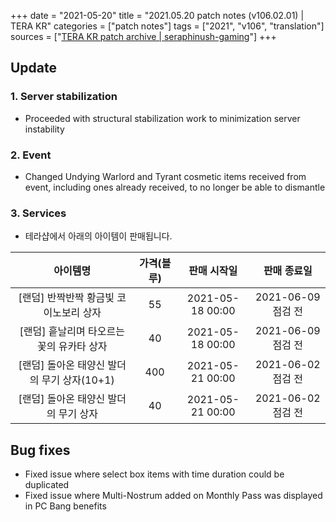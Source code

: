 +++
date = "2021-05-20"
title = "2021.05.20 patch notes (v106.02.01) | TERA KR"
categories = ["patch notes"]
tags = ["2021", "v106", "translation"]
sources = ["[TERA KR patch archive | seraphinush-gaming](/ko/patch/2021/v)"]
+++

## Update

### **1.** Server stabilization
- Proceeded with structural stabilization work to minimization server instability

### **2.** Event
- Changed Undying Warlord and Tyrant cosmetic items received from event, including ones already received, to no longer be able to dismantle

### **3.** Services
- 테라샵에서 아래의 아이템이 판매됩니다.

| 아이템명 | 가격(블루) | 판매 시작일 | 판매 종료일 |
| :-: | :-: | :-: | :-: |
| [랜덤] 반짝반짝 황금빛 코이노보리 상자 | 55 | 2021-05-18 00:00 | 2021-06-09 점검 전 |
| [랜덤] 흩날리며 타오르는 꽃의 유카타 상자 | 40 | 2021-05-18 00:00 | 2021-06-09 점검 전 |
| [랜덤] 돌아온 태양신 발더의 무기 상자(10+1) | 400 | 2021-05-21 00:00 | 2021-06-02 점검 전 |
| [랜덤] 돌아온 태양신 발더의 무기 상자 | 40 | 2021-05-21 00:00 | 2021-06-02 점검 전 |

## Bug fixes

- Fixed issue where select box items with time duration could be duplicated
- Fixed issue where Multi-Nostrum added on Monthly Pass was displayed in PC Bang benefits
